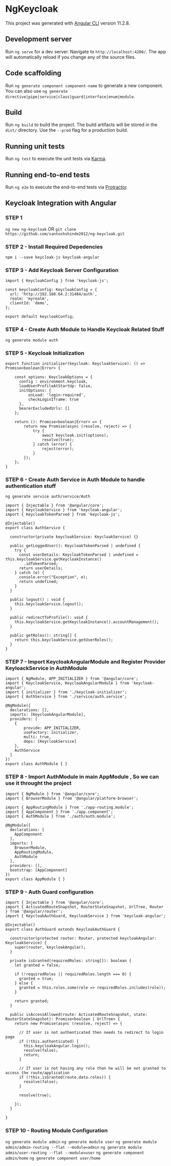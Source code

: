 # NgKeycloak

This project was generated with [Angular CLI](https://github.com/angular/angular-cli) version 11.2.8.

## Development server

Run `ng serve` for a dev server. Navigate to `http://localhost:4200/`. The app will automatically reload if you change any of the source files.

## Code scaffolding

Run `ng generate component component-name` to generate a new component. You can also use `ng generate directive|pipe|service|class|guard|interface|enum|module`.

## Build

Run `ng build` to build the project. The build artifacts will be stored in the `dist/` directory. Use the `--prod` flag for a production build.

## Running unit tests

Run `ng test` to execute the unit tests via [Karma](https://karma-runner.github.io).

## Running end-to-end tests

Run `ng e2e` to execute the end-to-end tests via [Protractor](http://www.protractortest.org/).

## Keycloak Integration with Angular

### STEP 1

`ng new ng-keycloak` OR
`git clone https://github.com/santoshshinde2012/ng-keycloak.git`

### STEP 2 - Install Required Depedencies

`npm i --save keycloak-js keycloak-angular`

### STEP 3 - Add Keycloak Server Configuration

```
import { KeycloakConfig } from 'keycloak-js';

const keycloakConfig: KeycloakConfig = {
  url: 'http://192.168.64.2:31484/auth',
  realm: 'myrealm',
  clientId: 'demo',
};

export default keycloakConfig;
```

### STEP 4 - Create Auth Module to Handle Keycloak Related Stuff

`ng generate module auth`

### STEP 5 - Keycloak Initialization

```
export function initializer(keycloak: KeycloakService): () => Promise<boolean|Error> {

    const options: KeycloakOptions = {
      config : environment.keycloak,
      loadUserProfileAtStartUp: false,
      initOptions: {
          onLoad: 'login-required',
          checkLoginIframe: true
      },
      bearerExcludedUrls: []
    };

    return (): Promise<boolean|Error> => {
        return new Promise(async (resolve, reject) => {
            try {
                await keycloak.init(options);
                resolve(true);
            } catch (error) {
                reject(error);
            }
        });
    };
}
```
### STEP 6 - Create Auth Service in Auth Module to handle authentication stuff

`ng generate service auth/service/Auth`

```
import { Injectable } from '@angular/core';
import { KeycloakService } from 'keycloak-angular';
import { KeycloakTokenParsed } from 'keycloak-js';

@Injectable()
export class AuthService {

  constructor(private keycloakService: KeycloakService) {}

  public getLoggedUser(): KeycloakTokenParsed | undefined {
    try {
      const userDetails: KeycloakTokenParsed | undefined = this.keycloakService.getKeycloakInstance()
        .idTokenParsed;
      return userDetails;
    } catch (e) {
      console.error("Exception", e);
      return undefined;
    }
  }

  public logout() : void {
    this.keycloakService.logout();
  }

  public redirectToProfile(): void {
    this.keycloakService.getKeycloakInstance().accountManagement();
  }

  public getRoles(): string[] {
    return this.keycloakService.getUserRoles();
  }
}
```

### STEP 7 - Import KeycloakAngularModule and Register Provider KeyloackService in AuthModule

```
import { NgModule, APP_INITIALIZER } from '@angular/core';
import { KeycloakService, KeycloakAngularModule } from 'keycloak-angular';
import { initializer } from './keycloak-initializer';
import { AuthService } from './service/auth.service';

@NgModule({
  declarations: [],
  imports: [KeycloakAngularModule],
  providers: [
    {
        provide: APP_INITIALIZER,
        useFactory: initializer,
        multi: true,
        deps: [KeycloakService]
    },
    AuthService
  ]
})
export class AuthModule { }
```

### STEP 8 - Import AuthModule in main AppModule , So we can use it throught the project

```
import { NgModule } from '@angular/core';
import { BrowserModule } from '@angular/platform-browser';

import { AppRoutingModule } from './app-routing.module';
import { AppComponent } from './app.component';
import { AuthModule } from './auth/auth.module';

@NgModule({
  declarations: [
    AppComponent
  ],
  imports: [
    BrowserModule,
    AppRoutingModule,
    AuthModule
  ],
  providers: [],
  bootstrap: [AppComponent]
})
export class AppModule { }
```

### STEP 9 - Auth Guard configuration

```
import { Injectable } from '@angular/core';
import { ActivatedRouteSnapshot, RouterStateSnapshot, UrlTree, Router } from '@angular/router';
import { KeycloakAuthGuard, KeycloakService } from 'keycloak-angular';

@Injectable()
export class AuthGuard extends KeycloakAuthGuard {

  constructor(protected router: Router, protected keycloakAngular: KeycloakService) {
    super(router, keycloakAngular);
  }

  private isGranted(requiredRoles: string[]): boolean {
    let granted = false;

    if (!requiredRoles || requiredRoles.length === 0) {
      granted = true;
    } else {
      granted = this.roles.some(role => requiredRoles.includes(role));
    }

    return granted;
  }

  public isAccessAllowed(route: ActivatedRouteSnapshot, state: RouterStateSnapshot): Promise<boolean | UrlTree> {
    return new Promise(async (resolve, reject) => {

      // If user is not authenticated then needs to redirect to login page
      if (!this.authenticated) {
        this.keycloakAngular.login();
        resolve(false);
        return;
      }

      // If user is not having any role then he will be not granted to access the route/application
      if (!this.isGranted(route.data.roles)) {
        resolve(false);
      }

      resolve(true);

    });
  }

}
```

### STEP 10 - Routing Module Configuration

`ng generate module admin`
`ng generate module user`
`ng generate module admin/admin-routing --flat --module=admin`
`ng generate module admin/user-routing --flat --module=user`
`ng generate component admin/home`
`ng generate component user/home`

